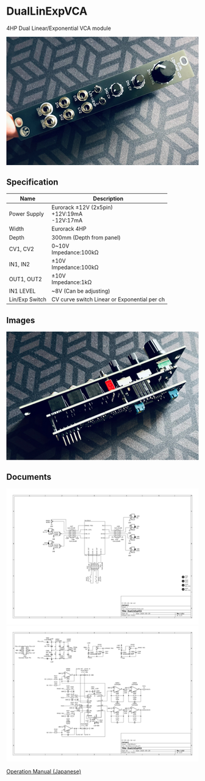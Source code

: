 # DualLinExpVCA
4HP Dual Linear/Exponential VCA module

![module_01](/_data/module01.jpg)  

## Specification

|Name|Description|
|---|---|
| Power Supply | Eurorack ±12V (2x5pin)<br> +12V:19mA<br>-12V:17mA |
| Width | Eurorack 4HP |
| Depth | 300mm (Depth from panel) |
| CV1, CV2 | 0~10V<br>Impedance:100kΩ |
| IN1, IN2 | ±10V<br>Impedance:100kΩ |
| OUT1, OUT2 | ±10V<br>Impedance:1kΩ |
| IN1 LEVEL | ~8V (Can be adjusting) |
| Lin/Exp Switch | CV curve switch Linear or Exponential per ch | 

## Images

![module_02](/_data/module02.jpg)  

## Documents

![schematic](/manual/img/schematic01.png)  
![schematic](/manual/img/schematic02.png)  

[Operation Manual (Japanese)](https://github.com/marksard/DualLinExpVCA/blob/main/manual/DualLinExpVCA%20Operation%20Manual.md)
